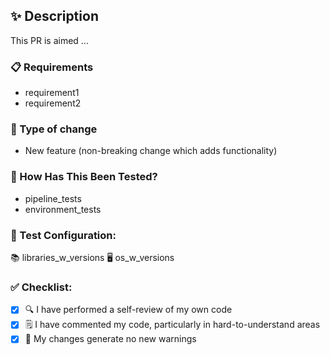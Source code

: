 ## ✨ Description
This PR is aimed ...

### 📋 Requirements
- requirement1
- requirement2
### 🔄 Type of change
- New feature (non-breaking change which adds functionality)
### 🧪 How Has This Been Tested?
- pipeline_tests
- environment_tests
### 🔬 Test Configuration:
📚 libraries_w_versions 
🖥️ os_w_versions
### ✅ Checklist:
- [x] 🔍 I have performed a self-review of my own code
- [x] 🗒️ I have commented my code, particularly in hard-to-understand areas
- [x] 🚨 My changes generate no new warnings
